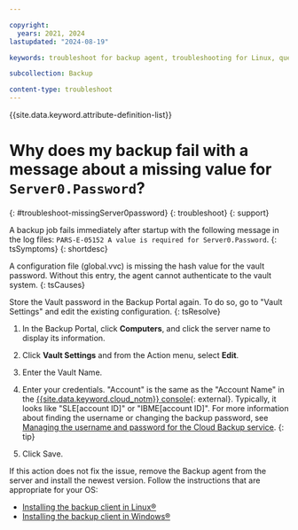 ```yaml
---

copyright:
  years: 2021, 2024
lastupdated: "2024-08-19"

keywords: troubleshoot for backup agent, troubleshooting for Linux, question about backup agent, troubleshooting backup, backup auth error, server0, Server0.Password, PARS-E-05152

subcollection: Backup

content-type: troubleshoot
---
```


{{site.data.keyword.attribute-definition-list}}

# Why does my backup fail with a message about a missing value for `Server0.Password`?
{: #troubleshoot-missingServer0password}
{: troubleshoot}
{: support}

A backup job fails immediately after startup with the following message in the log files: `PARS-E-05152 A value is required for Server0.Password`.
{: tsSymptoms}
{: shortdesc}

A configuration file (global.vvc) is missing the hash value for the vault password. Without this entry, the agent cannot authenticate to the vault system.
{: tsCauses}

Store the Vault password in the Backup Portal again. To do so, go to "Vault Settings" and edit the existing configuration.
{: tsResolve}

1. In the Backup Portal, click **Computers**, and click the server name to display its information.
2. Click **Vault Settings** and from the Action menu, select **Edit**.
3. Enter the Vault Name.
4. Enter your credentials.
   "Account" is the same as the "Account Name" in the [{{site.data.keyword.cloud_notm}} console](/cloud-storage/backup){: external}. Typically, it looks like "SLE[account ID]" or "IBME[account ID]". For more information about finding the username or changing the backup password, see [Managing the username and password for the Cloud Backup service](/docs/Backup?topic=Backup-changePassword).
   {: tip}

5. Click Save.

If this action does not fix the issue, remove the Backup agent from the server and install the newest version. Follow the instructions that are appropriate for your OS:
- [Installing the backup client in Linux&reg;](/docs/Backup?topic=Backup-InstallinLinux)
- [Installing the backup client in Windows&reg;](/docs/Backup?topic=Backup-InstallinWindows)
